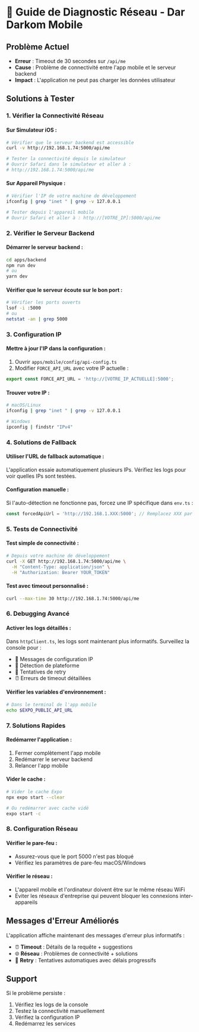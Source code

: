 # 🔧 Guide de Diagnostic Réseau - Dar Darkom Mobile

## Problème Actuel
- **Erreur** : Timeout de 30 secondes sur `/api/me`
- **Cause** : Problème de connectivité entre l'app mobile et le serveur backend
- **Impact** : L'application ne peut pas charger les données utilisateur

## Solutions à Tester

### 1. Vérifier la Connectivité Réseau

#### Sur Simulateur iOS :
```bash
# Vérifier que le serveur backend est accessible
curl -v http://192.168.1.74:5000/api/me

# Tester la connectivité depuis le simulateur
# Ouvrir Safari dans le simulateur et aller à :
# http://192.168.1.74:5000/api/me
```

#### Sur Appareil Physique :
```bash
# Vérifier l'IP de votre machine de développement
ifconfig | grep "inet " | grep -v 127.0.0.1

# Tester depuis l'appareil mobile
# Ouvrir Safari et aller à : http://[VOTRE_IP]:5000/api/me
```

### 2. Vérifier le Serveur Backend

#### Démarrer le serveur backend :
```bash
cd apps/backend
npm run dev
# ou
yarn dev
```

#### Vérifier que le serveur écoute sur le bon port :
```bash
# Vérifier les ports ouverts
lsof -i :5000
# ou
netstat -an | grep 5000
```

### 3. Configuration IP

#### Mettre à jour l'IP dans la configuration :
1. Ouvrir `apps/mobile/config/api-config.ts`
2. Modifier `FORCE_API_URL` avec votre IP actuelle :
```typescript
export const FORCE_API_URL = 'http://[VOTRE_IP_ACTUELLE]:5000';
```

#### Trouver votre IP :
```bash
# macOS/Linux
ifconfig | grep "inet " | grep -v 127.0.0.1

# Windows
ipconfig | findstr "IPv4"
```

### 4. Solutions de Fallback

#### Utiliser l'URL de fallback automatique :
L'application essaie automatiquement plusieurs IPs. Vérifiez les logs pour voir quelles IPs sont testées.

#### Configuration manuelle :
Si l'auto-détection ne fonctionne pas, forcez une IP spécifique dans `env.ts` :
```typescript
const forcedApiUrl = 'http://192.168.1.XXX:5000'; // Remplacez XXX par votre IP
```

### 5. Tests de Connectivité

#### Test simple de connectivité :
```bash
# Depuis votre machine de développement
curl -X GET http://192.168.1.74:5000/api/me \
  -H "Content-Type: application/json" \
  -H "Authorization: Bearer YOUR_TOKEN"
```

#### Test avec timeout personnalisé :
```bash
curl --max-time 30 http://192.168.1.74:5000/api/me
```

### 6. Debugging Avancé

#### Activer les logs détaillés :
Dans `httpClient.ts`, les logs sont maintenant plus informatifs. Surveillez la console pour :
- 🔧 Messages de configuration IP
- 📱 Détection de plateforme
- 🔄 Tentatives de retry
- ⏰ Erreurs de timeout détaillées

#### Vérifier les variables d'environnement :
```bash
# Dans le terminal de l'app mobile
echo $EXPO_PUBLIC_API_URL
```

### 7. Solutions Rapides

#### Redémarrer l'application :
1. Fermer complètement l'app mobile
2. Redémarrer le serveur backend
3. Relancer l'app mobile

#### Vider le cache :
```bash
# Vider le cache Expo
npx expo start --clear

# Ou redémarrer avec cache vidé
expo start -c
```

### 8. Configuration Réseau

#### Vérifier le pare-feu :
- Assurez-vous que le port 5000 n'est pas bloqué
- Vérifiez les paramètres de pare-feu macOS/Windows

#### Vérifier le réseau :
- L'appareil mobile et l'ordinateur doivent être sur le même réseau WiFi
- Éviter les réseaux d'entreprise qui peuvent bloquer les connexions inter-appareils

## Messages d'Erreur Améliorés

L'application affiche maintenant des messages d'erreur plus informatifs :
- ⏰ **Timeout** : Détails de la requête + suggestions
- 🌐 **Réseau** : Problèmes de connectivité + solutions
- 🔄 **Retry** : Tentatives automatiques avec délais progressifs

## Support

Si le problème persiste :
1. Vérifiez les logs de la console
2. Testez la connectivité manuellement
3. Vérifiez la configuration IP
4. Redémarrez les services


